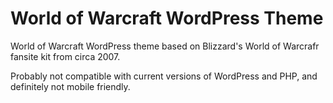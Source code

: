 # World of Warcraft WordPress Theme

World of Warcraft WordPress theme based on Blizzard's World of Warcrafr fansite kit from circa 2007.

Probably not compatible with current versions of WordPress and PHP, and definitely not mobile friendly.